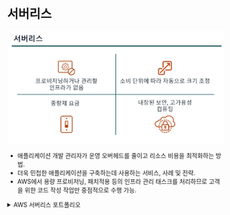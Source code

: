 # 서버리스

![Alt text](image.png)
- 애플리케이션 개발 관리자가 운영 오버헤드를 줄이고 리소스 비용을 최적화하는 방법.
- 더욱 민첩한 애플리케이션을 구축하는데 사용하는 서비스, 사례 및 전략.
- AWS에서 용량 프로비저닝, 패치적용 등의 인프라 관리 태스크를 처리하므로 고객을 위한 코드 작성 작업만 중점적으로 수행 가능.


<details>
    <summary>AWS 서버리스 포트폴리오</summary>

    
</details>